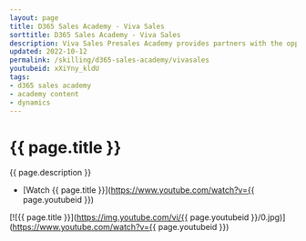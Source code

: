 ```yaml
---
layout: page
title: D365 Sales Academy - Viva Sales
sorttitle: D365 Sales Academy - Viva Sales
description: Viva Sales Presales Academy provides partners with the opportunity to learn how to configure and demo Viva Sales
updated: 2022-10-12
permalink: /skilling/d365-sales-academy/vivasales
youtubeid: xXiYny_kldU
tags: 
- d365 sales academy
- academy content
- dynamics
---
```


# {{ page.title }}

{{ page.description }}

* [Watch {{ page.title }}](https://www.youtube.com/watch?v={{ page.youtubeid }})

[![{{ page.title }}](https://img.youtube.com/vi/{{ page.youtubeid }}/0.jpg)](https://www.youtube.com/watch?v={{ page.youtubeid }})
